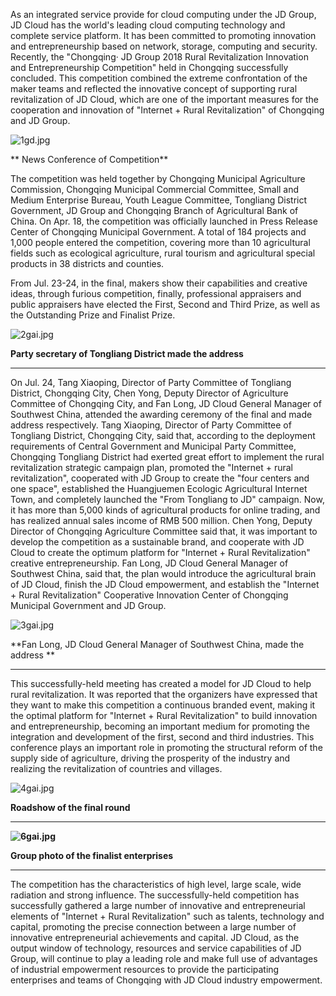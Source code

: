 As an integrated service provide for cloud computing under the JD Group, JD Cloud has the world's leading cloud computing technology and complete service platform. It has been committed to promoting innovation and entrepreneurship based on network, storage, computing and security. Recently, the "Chongqing· JD Group 2018 Rural Revitalization Innovation and Entrepreneurship Competition" held in Chongqing successfully concluded. This competition combined the extreme confrontation of the maker teams and reflected the innovative concept of supporting rural revitalization of JD Cloud, which are one of the important measures for the cooperation and innovation of "Internet + Rural Revitalization" of Chongqing and JD Group.

![1gd.jpg]()

** News Conference of Competition**

The competition was held together by Chongqing Municipal Agriculture Commission, Chongqing Municipal Commercial Committee, Small and Medium Enterprise Bureau, Youth League Committee, Tongliang District Government, JD Group and Chongqing Branch of Agricultural Bank of China. On Apr. 18, the competition was officially launched in Press Release Center of Chongqing Municipal Government. A total of 184 projects and 1,000 people entered the competition, covering more than 10 agricultural fields such as ecological agriculture, rural tourism and agricultural special products in 38 districts and counties.

From Jul. 23-24, in the final, makers show their capabilities and  creative ideas, through furious competition, finally, professional appraisers and public appraisers have elected the First, Second and Third Prize, as well as the Outstanding Prize and Finalist Prize.

![2gai.jpg]()

**Party secretary of Tongliang District made the address**

****

On Jul. 24, Tang Xiaoping, Director of Party Committee of Tongliang District, Chongqing City, Chen Yong, Deputy Director of Agriculture Committee of Chongqing City, and Fan Long, JD Cloud General Manager of Southwest China, attended the awarding ceremony of the final and made address respectively. Tang Xiaoping, Director of Party Committee of Tongliang District, Chongqing City, said that, according to the deployment requirements of Central Government and Municipal Party Committee, Chongqing Tongliang District had exerted great effort to implement the rural revitalization strategic campaign plan, promoted the "Internet + rural revitalization", cooperated with JD Group to create the "four centers and one space", established the Huangjuemen Ecologic Agricultural Internet Town, and completely launched the "From Tongliang to JD" campaign. Now, it has more than 5,000 kinds of agricultural products for online trading, and has realized annual sales income of RMB 500 million. Chen Yong, Deputy Director of Chongqing Agriculture Committee said that, it was important to develop the competition as a sustainable brand, and cooperate with JD Cloud to create the optimum platform for "Internet + Rural Revitalization" creative entrepreneurship. Fan Long, JD Cloud General Manager of Southwest China, said that, the plan would introduce the agricultural brain of JD Cloud, finish the JD Cloud empowerment, and establish the "Internet + Rural Revitalization" Cooperative Innovation Center of Chongqing Municipal Government and JD Group.

![3gai.jpg]()

**Fan Long, JD Cloud General Manager of Southwest China, made the address **

****

This successfully-held meeting has created a model for JD Cloud to help rural revitalization. It was reported that the organizers have expressed that they want to make this competition a continuous branded event, making it the optimal platform for "Internet + Rural Revitalization" to build innovation and entrepreneurship, becoming an important medium for promoting the integration and development of the first, second and third industries. This conference plays an important role in promoting the structural reform of the supply side of agriculture, driving the prosperity of the industry and realizing the revitalization of countries and villages.

![4gai.jpg]()

**Roadshow of the final round**

****

**![6gai.jpg]()**

**Group photo of the finalist enterprises**

****

The competition has the characteristics of high level, large scale, wide radiation and strong influence. The successfully-held competition has successfully gathered a large number of innovative and entrepreneurial elements of "Internet + Rural Revitalization" such as talents, technology and capital, promoting the precise connection between a large number of innovative entrepreneurial achievements and capital. JD Cloud, as the output window of technology, resources and service capabilities of JD Group, will continue to play a leading role and make full use of advantages of industrial empowerment resources to provide the participating enterprises and teams of Chongqing with JD Cloud industry empowerment.
